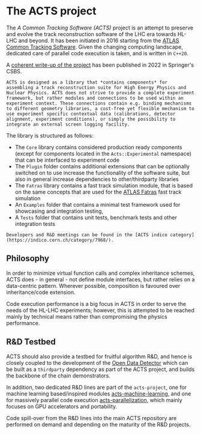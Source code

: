 <!--
SPDX-PackageName: "ACTS"
SPDX-FileCopyrightText: 2016 CERN
SPDX-License-Identifier: MPL-2.0
-->

# The ACTS project

The *A Common Tracking Software (ACTS)* project is an attempt to preserve and evolve the track reconstruction software of the LHC era towards HL-LHC and beyond. It has been initiated in 2016 starting from the [ATLAS Common Tracking Software](https://gitlab.cern.ch/atlas/athena/-/tree/main/Tracking). Given the changing computing landscape, dedicated care of parallel code execution is taken, and is written in `C++20`.

A [coherent write-up of the project](https://link.springer.com/article/10.1007/s41781-021-00078-8) has been published in 2022 in Springer's CSBS.

```{note}
ACTS is designed as a library that *contains components* for assembling a track reconstruction suite for High Energy Physics and Nuclear Physics. ACTS does not strive to provide a complete experiment framework, but rather modules and connections to be used within an experiment context. These connections contain e.g. binding mechanisms to different geometry libraries, a cost-free yet flexible mechanism to use experiment specific contextual data (calibrations, detector alignment, experiment conditions), or simply the possibility to integrate an external screen logging facility.
```

The library is structured as follows:
 * The `Core` library contains considered production ready components (except for components located in the `Acts::Experimental` namespace) that can be interfaced to experiment code
 * The `Plugin` folder contains additional extensions that can be optionally switched on to use increase the functionality of the software suite, but also in general increase dependencies to other/thirdparty libraries
 * The `Fatras` library contains a fast track simulation module, that is based on the same concepts that are used for the [ATLAS Fatras](https://cds.cern.ch/record/1091969) fast track simulation
 * An `Examples` folder that contains a minimal test framework used for showcasing and integration testing,
 * A `Tests` folder that contains unit tests, benchmark tests and other integration tests


```{tip}
Developers and R&D meetings can be found in the [ACTS indico category](https://indico.cern.ch/category/7968/).
```

 ## Philosophy

 In order to minimize virtual function calls and complex inheritance schemes, ACTS does - in general - not define module interfaces, but rather relies on a data-centric pattern. Wherever possible, composition is favoured over inheritance/code extension.

 Code execution performance is a big focus in ACTS in order to serve the needs of the HL-LHC experiments; however, this is attempted to be reached mainly by technical means rather than compromising the physics performance.

 ## R&D Testbed

ACTS should also provide a testbed for fruitful algorithm R&D, and hence is closely coupled to the development of the [Open Data Detector](https://gitlab.cern.ch/acts/OpenDataDetector) which can be built as a `thirdparty` dependency as part of the ACTS project, and builds the backbone of the chain demonstrators.

In addition, two dedicated R&D lines are part of the `acts-project`, one for machine learning based/inspired modules [acts-machine-learning](mailto:acts-machine-learning@cern.ch), and one for massively parallel code execution [acts-parallelization](mailto:acts-parallelization@cern.ch), which mainly focuses on GPU accelerators and portability.

Code spill-over from the R&D lines into the main ACTS repository are performed on demand and depending on the maturity of the R&D projects.
